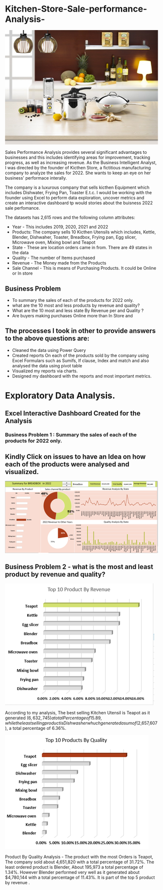 # Kitchen-Store-Sale-performance-Analysis-

![](KitchenProject/Kiii.jpg)

Sales Performance Analysis provides several significant advantages to businesses and this includes identifying areas for improvement, tracking progress, as well as increasing revenue. As the Business Intelligent Analyst, I was directed by the founder of Kicthen Store, a fictitious manufacturing company to analyze the sales for 2022. She wants to keep an eye on her business' performace interally.

The company is a luxurous company that sells kicthen Equipment which includes Dishwater, Frying Pan, Toaster E.t.c.
I would be working with the founder using Excel to perform data exploration, uncover metrics and create an interactive dashboard tp would stories about the buisness 2022 sale perfomance.

The datasets has 2,615 rows and the following column attributes:
* Year - This includes 2019, 2020, 2021 and 2022 
* Products: The company sells 10 Kicthen Utensils which includes, Kettle, Blender, Dishwaher, Toaster, Breadbox, Frying pan, Egg slicer, Microwave oven, Mixing bowl and Teapot
* State - These are location orders came in from. There are 49 states in the data 
* Quality - The number of Items purchased 
* Revenue - The Money made from the Products
* Sale Channel - This is  means of Purchasing Products. It could be Online or In store

## Business Problem

* To summary the sales of each of the products for 2022 only.
* what are the 10 most and less products by revenue and quality?
* What are the 10 most and less state By Revenue per and Quality ?
* Are buyers making purchases Online more than In Store and 


## The processes I took in other to provide answers to the above questions are:
* Cleaned the data using Power Query
* Created reports On each of the products sold by the company using Excel Formulars such as Sumifs, If clause, Index and match  and also analysed the data using pivot table 
* Visualized my reports via charts.
* Designed my dashboard with the reports and most important metrics.

# Exploratory Data Analysis.

## Excel Interactive Dashboard Created for the Analysis

### Business Problem 1 :  Summary the sales of each of the products for 2022 only.

## Kindly Click on issues to have an Idea on how each of the products  were analysed and visualized.

![](KitchenProject/Kitchendas.PNG)

## Business Problem 2 - what is the  most and least product by revenue and quality?

![](KitchenProject/top10revenue.PNG)

According to my analysis, The best selling Kitchen Utensil is Teapot as it generated ($6,632,745) a total Percentage of 15.89, while the least selling product is Dishwasher whuch generated a sum of ($2,657,607), a total percentage of 6.36%. 

![](KitchenProject/productquality.PNG)

Product By Quality Analysis - The product with the most Orders is Teapot, The company sold about 4,651,820 with a total percentage of 31.72%. The least ordered product is Blender, About 195,973 a total percentage of 1.34%. However Blender performed very well as it generated about $4,780,144 with a total percentage of 11.43%. It is part of the top 5 product by revenue .

















